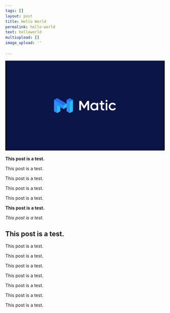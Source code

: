 ```yaml
---
tags: []
layout: post
title: Hello World
permalink: hello-world
text: helloworld
multiupload: []
image_upload: ''

---
```

![](/uploads/maxresdefault.jpg)

**This post is a test.**

This post is a test. 

This post is a test.

This post is a test.

This post is a test.

**This post is a test.**

_This post is a test._

## This post is a test.

This post is a test.

This post is a test.

This post is a test.

This post is a test.

This post is a test.

This post is a test.

This post is a test.